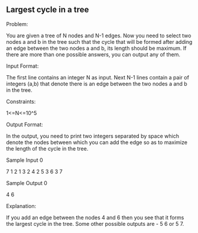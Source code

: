 ## **Largest cycle in a tree**

Problem:

You are given a tree of N nodes and N-1 edges. Now you need to select two nodes a and b in the tree such that the cycle that will be formed after adding an edge between the two nodes a and b, its length should be maximum. If there are more than one possible answers, you can output any of them.

Input Format:

The first line contains an integer N as input. Next N-1 lines contain a pair of integers (a,b) that denote there is an edge between the two nodes a and b in the tree.

Constraints:

1<=N<=10^5

Output Format:

In the output, you need to print two integers separated by space which denote the nodes between which you can add the edge so as to maximize the length of the cycle in the tree.

Sample Input 0

7
1 2
1 3
2 4
2 5
3 6
3 7

Sample Output 0

4 6

Explanation:

If you add an edge between the nodes 4 and 6 then you see that it forms the largest cycle in the tree. Some other possible outputs are -  5 6 or 5 7.
